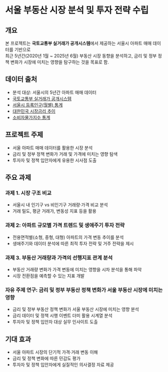 # 서울 부동산 시장 분석 및 투자 전략 수립

## 개요
본 프로젝트는 **국토교통부 실거래가 공개시스템**에서 제공하는 서울시 아파트 매매 데이터를 기반으로  
최근 5년간(2020년 1월 ~ 2025년 6월) 부동산 시장 동향을 분석하고, 금리 및 정부 정책 변화가 시장에 미치는 영향을 탐구하는 것을 목표로 함.

## 데이터 출처
- 분석 대상: 서울시의 5년간 아파트 매매 데이터
- [국토교통부 실거래가 공개시스템](https://rt.molit.go.kr/pt/xls/xls.do?mobileAt=)
- [서울시 등록인구(월별) 통계](https://data.seoul.go.kr/dataList/11067/S/2/datasetView.do)
- [대한민국 시장금리 추이](https://www.index.go.kr/unity/potal/main/EachDtlPageDetail.do?idx_cd=1073)
- [소비자물가지수 통계](https://kosis.kr/statHtml/statHtml.do?sso=ok&returnurl=https%3A%2F%2Fkosis.kr%3A443%2FstatHtml%2FstatHtml.do%3Flist_id%3DP2_6%26obj_var_id%3D%26seqNo%3D%26tblId%3DDT_1J22003%26vw_cd%3DMT_ZTITLE%26orgId%3D101%26path%3D%252FstatisticsList%252FstatisticsListIndex.do%26conn_path%3DMT_ZTITLE%26itm_id%3D%26lang_mode%3Dko%26scrId%3D%26)

## 프로젝트 주제
- 서울 아파트 매매 데이터를 활용한 시장 분석
- 금리 및 정부 정책 변화가 거래 및 가격에 미치는 영향 탐색
- 투자자 및 정책 입안자에게 유용한 시사점 도출

## 주요 과제
### 과제 1. 시장 구조 비교
- 서울시 내 인기구 vs 비인기구 거래량·가격 비교 분석
- 거래 밀도, 평균 거래가, 변동성 지표 등을 활용

### 과제 2: 아파트 규모별 가격 트렌드 및 생애주기 투자 전략

- 전용면적별(소형, 중형, 대형) 아파트의 가격 변동 추이를 분석
- 생애주기와 데이터 분석에 따른 최적 투자 전략 및 거주 전략을 제시

### 과제 3. 부동산 거래량과 가격의 선행지표 관계 분석

- 부동산 거래량 변화가 가격 변동에 미치는 영향을 시차 분석을 통해 파악
- 시장 전환점을 예측할 수 있는 지표 개발


### 자유 주제 연구: 금리 및 정부 부동산 정책 변화가 서울 부동산 시장에 미치는 영향

- 금리 및 정부 부동산 정책 변화가 서울 부동산 시장에 미치는 영향 분석
- 금리 데이터 및 정책 시행 이벤트 더미 활용 시계열 분석
- 투자자 및 정책 입안자 대상 실무 인사이트 도출

## 기대 효과
- 서울 아파트 시장의 단기적 가격·거래 변동 이해
- 금리 및 정책 변화에 따른 민감도 평가
- 투자자 및 정책 입안자에게 실질적인 의사결정 자료 제공